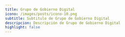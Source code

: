 ```yaml
---
title: Grupo de Gobierno Digital
icono: /images/posts/icono-10.png
subtitle: Subtitulo de Grupo de Gobierno Digital
descripcion: Descripción de Grupo de Gobierno Digital
highlight: false
---
```

